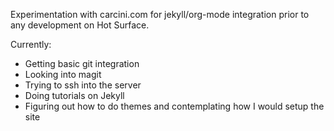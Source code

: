 Experimentation with carcini.com for jekyll/org-mode integration prior to any development on Hot Surface.

Currently:
- Getting basic git integration
- Looking into magit
- Trying to ssh into the server
- Doing tutorials on Jekyll
- Figuring out how to do themes and contemplating how I would setup the site